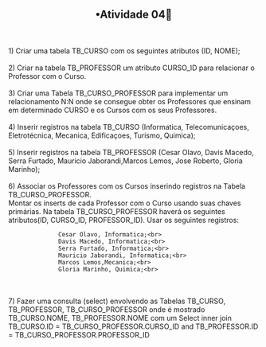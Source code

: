 <h2 align="center">•Atividade 04👔</h2></h2>
<br>
<br>
1) Criar uma tabela TB_CURSO com os seguintes atributos (ID, NOME);
<br><br>
2) Criar na tabela TB_PROFESSOR um atributo CURSO_ID para relacionar o Professor com o Curso.
<br><br>
3) Criar uma Tabela TB_CURSO_PROFESSOR para implementar um relacionamento N:N onde se consegue obter
   os Professores que ensinam em determinado CURSO e os Cursos com os seus Professores. 
<br><br>
4) Inserir registros na tabela TB_CURSO (Informatica, Telecomunicaçoes, Eletrotécnica, Mecanica, Edificaçoes, Turismo, Quimica);
<br><br>
5) Inserir registros na tabela TB_PROFESSOR (Cesar Olavo, Davis Macedo, Serra Furtado, Mauricio Jaborandi,Marcos Lemos, Jose Roberto, Gloria Marinho);
<br><br>
6) Associar os Professores com os Cursos inserindo registros na Tabela TB_CURSO_PROFESSOR.<br>
   Montar os inserts de cada Professor com o Curso usando suas chaves primárias. Na tabela
   TB_CURSO_PROFESSOR haverá os seguintes atributos(ID, CURSO_ID, PROFESSOR_ID). Usar os seguintes registros:<br>

                  Cesar Olavo, Informatica;<br>
                  Davis Macedo, Informatica;<br>
                  Serra Furtado, Informatica;<br>
                  Mauricio Jaborandi, Informatica;<br>
                  Marcos Lemos,Mecanica;<br>
                  Gloria Marinho, Quimica;<br>
<br><br>
7) Fazer uma consulta (select) envolvendo as Tabelas TB_CURSO, TB_PROFESSOR, TB_CURSO_PROFESSOR
   onde é mostrado TB_CURSO.NOME, TB_PROFESSOR.NOME com um Select inner join
   TB_CURSO.ID = TB_CURSO_PROFESSOR.CURSO_ID
   and
   TB_PROFESSOR.ID = TB_CURSO_PROFESSOR.PROFESSOR_ID
   <br>
